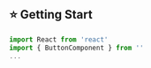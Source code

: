 ## :star: Getting Start

```js
import React from 'react'
import { ButtonComponent } from ''
... 
```